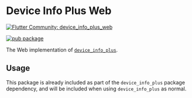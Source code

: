 # Device Info Plus Web

[![Flutter Community: device_info_plus_web](https://fluttercommunity.dev/_github/header/device_info_plus_web)](https://github.com/fluttercommunity/community)

[![pub package](https://img.shields.io/pub/v/device_info_plus_web.svg)](https://pub.dev/packages/device_info_plus_web)

The Web implementation of [`device_info_plus`](https://pub.dev/packages/device_info_plus).

## Usage

This package is already included as part of the `device_info_plus` package dependency, and will
be included when using `device_info_plus` as normal.

